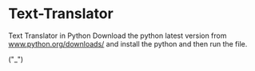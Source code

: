 # Text-Translator
Text Translator in Python
Download the python latest version from 
www.python.org/downloads/
and install the python and then run the file.

("_")
